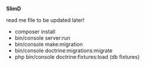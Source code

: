 **SlimD**

read me file to be updated later!

- composer install
- bin/console server:run
- bin/console make:migration
- bin/console doctrine:migrations:migrate
- php bin/console doctrine:fixtures:load (db fixtures)
